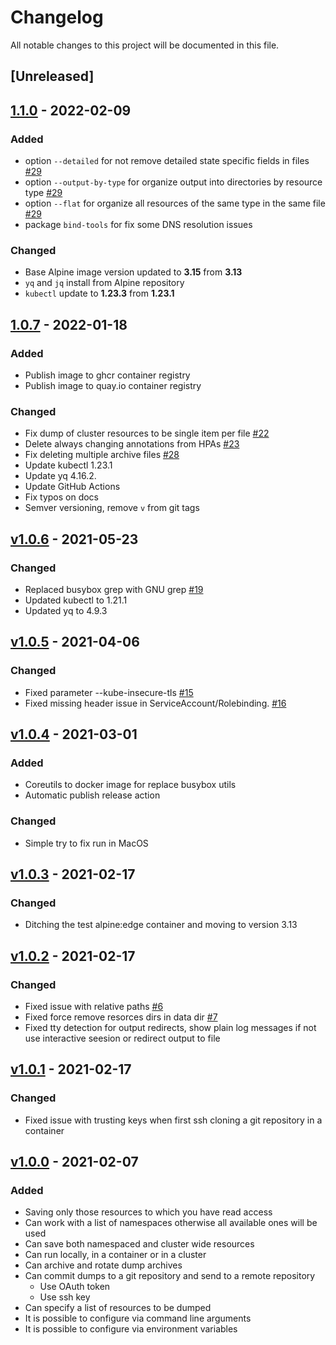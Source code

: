 # Changelog

All notable changes to this project will be documented in this file.

## [Unreleased]

## [1.1.0](https://github.com/WoozyMasta/kube-dump/releases/tag/1.1.0) - 2022-02-09

### Added

* option `--detailed` for not remove detailed state specific fields in files
  [#29](https://github.com/WoozyMasta/kube-dump/pull/29)
* option `--output-by-type` for organize output into directories by resource type
  [#29](https://github.com/WoozyMasta/kube-dump/pull/29)
* option `--flat` for organize all resources of the same type in the same file
  [#29](https://github.com/WoozyMasta/kube-dump/pull/29)
* package `bind-tools` for fix some DNS resolution issues

### Changed

* Base Alpine image version updated to **3.15** from **3.13**
* `yq` and `jq` install from Alpine repository
* `kubectl` update to **1.23.3** from **1.23.1**

## [1.0.7](https://github.com/WoozyMasta/kube-dump/releases/tag/1.0.7) - 2022-01-18

### Added

* Publish image to ghcr container registry
* Publish image to quay.io container registry

### Changed

* Fix dump of cluster resources to be single item per file
  [#22](https://github.com/WoozyMasta/kube-dump/pull/22)
* Delete always changing annotations from HPAs
  [#23](https://github.com/WoozyMasta/kube-dump/pull/23)
* Fix deleting multiple archive files
  [#28](https://github.com/WoozyMasta/kube-dump/pull/28)
* Update kubectl 1.23.1
* Update yq 4.16.2.
* Update GitHub Actions
* Fix typos on docs
* Semver versioning, remove `v` from git tags

## [v1.0.6](https://github.com/WoozyMasta/kube-dump/releases/tag/v1.0.6) - 2021-05-23

### Changed

* Replaced busybox grep with GNU grep
  [#19](https://github.com/WoozyMasta/kube-dump/issues/19)
* Updated kubectl to 1.21.1
* Updated yq to 4.9.3

## [v1.0.5](https://github.com/WoozyMasta/kube-dump/releases/tag/v1.0.5) - 2021-04-06

### Changed

* Fixed parameter --kube-insecure-tls
  [#15](https://github.com/WoozyMasta/kube-dump/issues/15)
* Fixed missing header issue in ServiceAccount/Rolebinding.
  [#16](https://github.com/WoozyMasta/kube-dump/issues/16)

## [v1.0.4](https://github.com/WoozyMasta/kube-dump/releases/tag/v1.0.4) - 2021-03-01

### Added

* Coreutils to docker image for replace busybox utils
* Automatic publish release action

### Changed

* Simple try to fix run in MacOS

## [v1.0.3](https://github.com/WoozyMasta/kube-dump/releases/tag/v1.0.3) - 2021-02-17

### Changed

* Ditching the test alpine:edge container and moving to version 3.13

## [v1.0.2](https://github.com/WoozyMasta/kube-dump/releases/tag/v1.0.2) - 2021-02-17

### Changed

* Fixed issue with relative paths
  [#6](https://github.com/WoozyMasta/kube-dump/issues/6)
* Fixed force remove resorces dirs in data dir
  [#7](https://github.com/WoozyMasta/kube-dump/issues/7)
* Fixed tty detection for output redirects, show plain log messages if not use
interactive seesion or redirect output to file

## [v1.0.1](https://github.com/WoozyMasta/kube-dump/releases/tag/v1.0.1) - 2021-02-17

### Changed

* Fixed issue with trusting keys when first ssh cloning a git repository
in a container

## [v1.0.0](/releases/tag/v1.0.0) - 2021-02-07

### Added

* Saving only those resources to which you have read access
* Can work with a list of namespaces otherwise all available ones will be used
* Can save both namespaced and cluster wide resources
* Can run locally, in a container or in a cluster
* Can archive and rotate dump archives
* Can commit dumps to a git repository and send to a remote repository
  * Use OAuth token
  * Use ssh key
* Can specify a list of resources to be dumped
* It is possible to configure via command line arguments
* It is possible to configure via environment variables
